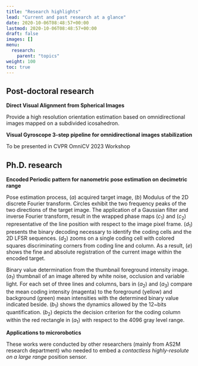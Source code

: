 ```yaml
---
title: "Research highlights"
lead: "Current and past research at a glance"
date: 2020-10-06T08:48:57+00:00
lastmod: 2020-10-06T08:48:57+00:00
draft: false
images: []
menu:
  research:
    parent: "topics"
weight: 100
toc: true
---
```


## Post-doctoral research

**Direct Visual Alignment from Spherical Images**

<!-- ![Spherical image sampling](/assets/images/pyramidal_sphere_sample.gif) -->

Provide a high resolution orientation estimation based on omnidirectional images mapped on a subdivided icosahedron.

**Visual Gyroscope 3-step pipeline for omnidirectional images stabilization**

To be presented in CVPR OmniCV 2023 Workshop

## Ph.D. research

**Encoded Periodic pattern for nanometric pose estimation on decimetric range**

<!-- ![Pose measurement process through encoded periodic pattern phase analysis](https://antoineandre.github.io/content/images/research/post-doc/tmech_pose_measure_process.png) -->

Pose estimation process, ($a$) acquired target image, ($b$) Modulus of the 2D discrete Fourier transform. Circles exhibit the two frequency peaks of the two directions of the target image. The application of a Gaussian filter and inverse Fourier transform, result in the wrapped phase maps ($c_1$) and ($c_2$) representative of the line position with respect to the image pixel frame. ($d_1$) presents the binary decoding necessary to identify the coding cells and the 2D LFSR sequences. ($d_2$) zooms on a single coding cell with colored squares discriminating corners from coding line and column. As a result, ($e$) shows the fine and absolute registration of the current image within the encoded target.

<!-- ![Robust decoding of absolute encoded periodic pattern position](https://antoineandre.github.io/content/images/research/post-doc/explicationThumbnailRatio.png) -->

Binary value determination from the thumbnail foreground intensity image. ($a_{1}$) thumbnail of an image altered by white noise, occlusion and variable light. For each set of three lines and columns, bars in ($a_{2}$) and ($a_{3}$) compare the mean coding intensity (magenta) to the foreground (yellow) and background (green) mean intensities with the determined binary value indicated beside. ($b_{1}$) shows the dynamics allowed by the $12$~bits quantification. ($b_{2}$) depicts the decision criterion for the coding column within the red rectangle in ($a_{1}$) with respect to the $4096$ gray level range.

**Applications to microrobotics**

These works were conducted by other researchers (mainly from AS2M research department) who needed to embed a _contactless highly-resolute on a large range_ position sensor.
